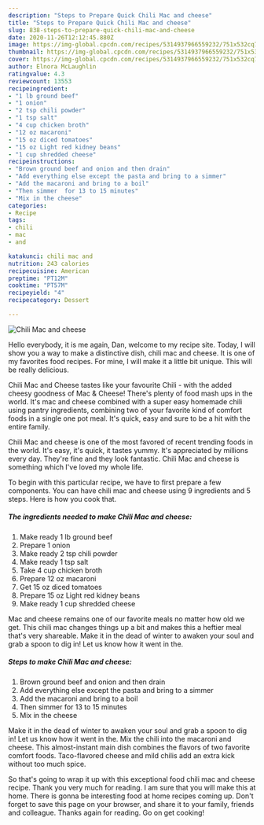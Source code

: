 ```yaml
---
description: "Steps to Prepare Quick Chili Mac and cheese"
title: "Steps to Prepare Quick Chili Mac and cheese"
slug: 838-steps-to-prepare-quick-chili-mac-and-cheese
date: 2020-11-26T12:12:45.880Z
image: https://img-global.cpcdn.com/recipes/5314937966559232/751x532cq70/chili-mac-and-cheese-recipe-main-photo.jpg
thumbnail: https://img-global.cpcdn.com/recipes/5314937966559232/751x532cq70/chili-mac-and-cheese-recipe-main-photo.jpg
cover: https://img-global.cpcdn.com/recipes/5314937966559232/751x532cq70/chili-mac-and-cheese-recipe-main-photo.jpg
author: Elnora McLaughlin
ratingvalue: 4.3
reviewcount: 13553
recipeingredient:
- "1 lb ground beef"
- "1 onion"
- "2 tsp chili powder"
- "1 tsp salt"
- "4 cup chicken broth"
- "12 oz macaroni"
- "15 oz diced tomatoes"
- "15 oz Light red kidney beans"
- "1 cup shredded cheese"
recipeinstructions:
- "Brown ground beef and onion and then drain"
- "Add everything else except the pasta and bring to a simmer"
- "Add the macaroni and bring to a boil"
- "Then simmer  for 13 to 15 minutes"
- "Mix in the cheese"
categories:
- Recipe
tags:
- chili
- mac
- and

katakunci: chili mac and 
nutrition: 243 calories
recipecuisine: American
preptime: "PT12M"
cooktime: "PT57M"
recipeyield: "4"
recipecategory: Dessert

---
```



![Chili Mac and cheese](https://img-global.cpcdn.com/recipes/5314937966559232/751x532cq70/chili-mac-and-cheese-recipe-main-photo.jpg)

Hello everybody, it is me again, Dan, welcome to my recipe site. Today, I will show you a way to make a distinctive dish, chili mac and cheese. It is one of my favorites food recipes. For mine, I will make it a little bit unique. This will be really delicious.

Chili Mac and Cheese tastes like your favourite Chili - with the added cheesy goodness of Mac &amp; Cheese! There&#39;s plenty of food mash ups in the world. It&#39;s mac and cheese combined with a super easy homemade chili using pantry ingredients, combining two of your favorite kind of comfort foods in a single one pot meal. It&#39;s quick, easy and sure to be a hit with the entire family.

Chili Mac and cheese is one of the most favored of recent trending foods in the world. It's easy, it's quick, it tastes yummy. It's appreciated by millions every day. They're fine and they look fantastic. Chili Mac and cheese is something which I've loved my whole life.


To begin with this particular recipe, we have to first prepare a few components. You can have chili mac and cheese using 9 ingredients and 5 steps. Here is how you cook that.

<!--inarticleads1-->

##### The ingredients needed to make Chili Mac and cheese:

1. Make ready 1 lb ground beef
1. Prepare 1 onion
1. Make ready 2 tsp chili powder
1. Make ready 1 tsp salt
1. Take 4 cup chicken broth
1. Prepare 12 oz macaroni
1. Get 15 oz diced tomatoes
1. Prepare 15 oz Light red kidney beans
1. Make ready 1 cup shredded cheese


Mac and cheese remains one of our favorite meals no matter how old we get. This chili mac changes things up a bit and makes this a heftier meal that&#39;s very shareable. Make it in the dead of winter to awaken your soul and grab a spoon to dig in! Let us know how it went in the. 

<!--inarticleads2-->

##### Steps to make Chili Mac and cheese:

1. Brown ground beef and onion and then drain
1. Add everything else except the pasta and bring to a simmer
1. Add the macaroni and bring to a boil
1. Then simmer  for 13 to 15 minutes
1. Mix in the cheese


Make it in the dead of winter to awaken your soul and grab a spoon to dig in! Let us know how it went in the. Mix the chili into the macaroni and cheese. This almost-instant main dish combines the flavors of two favorite comfort foods. Taco-flavored cheese and mild chilis add an extra kick without too much spice. 

So that's going to wrap it up with this exceptional food chili mac and cheese recipe. Thank you very much for reading. I am sure that you will make this at home. There is gonna be interesting food at home recipes coming up. Don't forget to save this page on your browser, and share it to your family, friends and colleague. Thanks again for reading. Go on get cooking!
